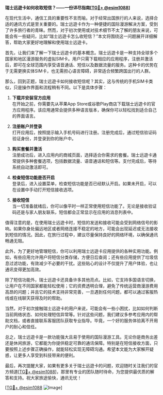 **瑞士远遊卡如何收取短信？——一份详尽指南[[TG💪+ @esim1088](https://t.me/s/esim1088)]**

在现代生活中，通信工具的重要性不言而喻。对于经常出国旅行的人来说，选择合适的通讯方式是至关重要的。瑞士远遊卡作为一种便捷的国际漫游解决方案，受到了许多旅行者的青睐。然而，对于初次使用或对技术细节不太了解的朋友来说，可能会有一些疑问，比如“瑞士远遊卡怎么收短信？”本文将围绕这一问题展开详细解答，帮助大家更好地理解和使用瑞士远遊卡。

首先，让我们来了解一下瑞士远遊卡的基本概念。瑞士远遊卡是一种支持全球多个国家和地区漫游服务的虚拟SIM卡。用户只需下载相应的应用程序，注册并激活后，即可在全球范围内享受语音通话、短信以及数据流量的服务。这种卡的优势在于无需更换实体SIM卡，也无需担心语言障碍，非常适合频繁跨国出行的人群。

那么，回到正题，瑞士远遊卡如何接收短信呢？其实，这与传统的手机SIM卡类似，只是操作界面和流程稍有不同。以下是具体步骤：

1. **下载并安装官方应用**  
   在开始之前，你需要先从苹果App Store或谷歌Play商店下载瑞士远遊卡的官方应用程序。该应用通常会提供多种语言版本，确保你可以轻松找到适合自己的界面语言。

2. **注册账户并登录**  
   打开应用后，按照提示输入手机号码进行注册。注册完成后，通过短信验证码验证身份，并登录到你的账户中。

3. **购买套餐并激活**  
   注册成功后，进入应用内的商城页面，选择适合你需求的套餐。瑞士远遊卡通常提供多种套餐选项，包括数据流量、语音通话和短信等。支付完成后，等待系统自动激活即可。

4. **检查短信功能是否开启**  
   登录后，进入设置菜单，检查短信功能是否已经默认开启。如果未开启，可以在设置中手动打开短信接收选项。

5. **接收短信**  
   当一切准备就绪后，你可以像平时一样正常使用短信功能了。无论是接收验证码还是与家人朋友联系，短信都会正常显示在应用的消息列表中。

值得注意的是，在使用瑞士远遊卡时，短信的发送和接收可能会受到网络信号的影响。如果你身处偏远地区或者网络连接不稳定的地方，可能会出现延迟或无法接收到短信的情况。因此，在旅行过程中，建议尽量保持良好的网络环境，以确保通讯畅通无阻。

此外，为了更好地管理短信，你可以利用瑞士远遊卡应用提供的各种实用功能。例如，有些应用允许用户将短信分类存储，方便日后查阅；还有些应用提供了垃圾信息过滤功能，有效减少不必要的干扰。这些贴心的设计不仅提升了用户体验，也让通讯变得更加高效。

除了短信功能外，瑞士远遊卡还具备许多其他亮点。比如，它支持多国语言切换，让用户在不同国家都能轻松使用；它的资费透明合理，避免了传统运营商漫游费用高昂的问题；并且它的技术支持非常完善，一旦遇到任何问题，都可以通过客服热线或在线聊天获得及时的帮助。

当然，对于初次接触瑞士远遊卡的用户来说，可能会有一些小困扰，比如如何判断当前网络状态、如何处理短信异常等。针对这些问题，我们建议多参考应用内的帮助文档，或者直接联系客服团队获取专业指导。毕竟，一个好的服务体验离不开用户的耐心和信任。

总之，瑞士远遊卡是一款功能强大且易于使用的国际漫游工具。无论你是商务出差还是休闲旅游，它都能为你提供稳定可靠的通讯保障。特别是在短信接收方面，只要按照上述步骤正确操作，就能轻松实现无障碍沟通。希望本文能为大家解开疑惑，让更多人享受到科技带来的便利。

最后，再次提醒大家，如果有更多关于瑞士远遊卡的问题，欢迎随时关注我们的官方频道[[TG💪+ @esim1088](https://t.me/s/esim1088)]，那里有专业的团队随时待命，为您提供最优质的解答和支持。祝大家旅途愉快，通讯无忧！

[[TG💪+ @esim1088](https://t.me/s/esim1088) ![Image](https://i.postimg.cc/4NQfJmqS/Snipaste-2025-05-13-00-14-12.png)]